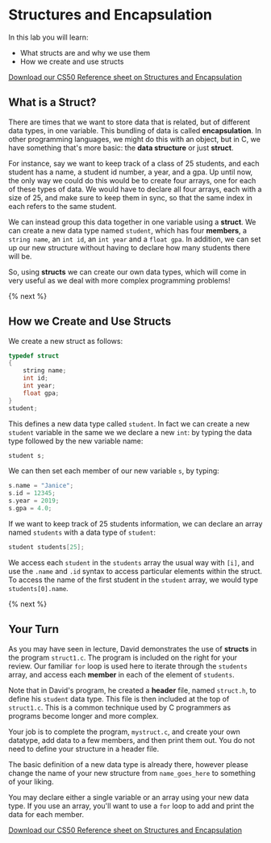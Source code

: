 # Structures and Encapsulation

In this lab you will learn:

- What structs are and why we use them
- How we create and use structs

[Download our CS50 Reference sheet on Structures and Encapsulation](https://cs50.harvard.edu/ap/2020/assets/pdfs/structures_and_encapsulation.pdf)

## What is a Struct?

There are times that we want to store data that is related, but of different data types, in one variable. This bundling of data is called **encapsulation**. In other programming languages, we might do this with an object, but in C, we have something that's more basic: the **data structure** or just **struct**. 

For instance, say we want to keep track of a class of 25 students, and each student has a name, a student id number, a year, and a gpa. Up until now, the only way we could do this would be to create four arrays, one for each of these types of data. We would have to declare all four arrays, each with a size of 25, and make sure to keep them in sync, so that the same index in each refers to the same student.

We can instead group this data together in one variable using a **struct**. We can create a new data type named `student`, which has four **members**, a `string name`, an `int id`, an `int year` and a `float gpa`. In addition, we can set up our new structure without having to declare how many students there will be.

So, using **structs** we can create our own data types, which will come in very useful as we deal with more complex programming problems! 

{% next %}

## How we Create and Use Structs

We create a new struct as follows:

```c
typedef struct
{
    string name;
    int id;
    int year;
    float gpa;
}
student;
```

This defines a new data type called `student`. In fact we can create a new `student` variable in the same we we declare a new `int`: by typing the data type followed by the new variable name:

```c
student s;
```

We can then set each member of our new variable `s`, by typing:

```c
s.name = "Janice";
s.id = 12345;
s.year = 2019;
s.gpa = 4.0;
```

If we want to keep track of 25 students information, we can declare an array named `students` with a data type of `student`:

```c
student students[25];
```

We access each `student` in the `students` array the usual way with `[i]`, and use the `.name` and `.id` syntax to access particular elements within the struct. To access the name of the first student in the `student` array, we would type `students[0].name`.

{% next %}

## Your Turn

As you may have seen in lecture, David demonstrates the use of **structs** in the program `struct1.c`. The program is included on the right for your review. Our familiar `for` loop is used here to iterate through the `students` array, and access each **member** in each of the element of `students`.

Note that in David's program, he created a **header** file, named `struct.h`, to define his `student` data type. This file is then included at the top of `struct1.c`. This is a common technique used by C programmers as programs become longer and more complex.

Your job is to complete the program, `mystruct.c`, and create your own datatype, add data to a few members, and then print them out. You do not need to define your structure in a header file.

The basic definition of a new data type is already there, however please change the name of your new structure from `name_goes_here` to something of your liking.

You may declare either a single variable or an array using your new data type. If you use an array, you'll want to use a `for` loop to add and print the data for each member.


[Download our CS50 Reference sheet on Structures and Encapsulation](https://cs50.harvard.edu/ap/2020/assets/pdfs/structures_and_encapsulation.pdf)

